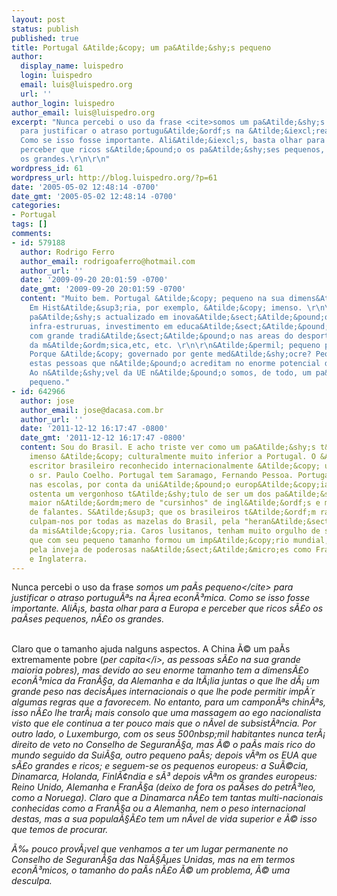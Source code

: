 ```yaml
---
layout: post
status: publish
published: true
title: Portugal &Atilde;&copy; um pa&Atilde;&shy;s pequeno
author:
  display_name: luispedro
  login: luispedro
  email: luis@luispedro.org
  url: ''
author_login: luispedro
author_email: luis@luispedro.org
excerpt: "Nunca percebi o uso da frase <cite>somos um pa&Atilde;&shy;s pequeno<&#47;cite>
  para justificar o atraso portugu&Atilde;&ordf;s na &Atilde;&iexcl;rea econ&Atilde;&sup3;mica.
  Como se isso fosse importante. Ali&Atilde;&iexcl;s, basta olhar para a Europa e
  perceber que ricos s&Atilde;&pound;o os pa&Atilde;&shy;ses pequenos, n&Atilde;&pound;o
  os grandes.\r\n\r\n"
wordpress_id: 61
wordpress_url: http://blog.luispedro.org/?p=61
date: '2005-05-02 12:48:14 -0700'
date_gmt: '2005-05-02 12:48:14 -0700'
categories:
- Portugal
tags: []
comments:
- id: 579188
  author: Rodrigo Ferro
  author_email: rodrigoaferro@hotmail.com
  author_url: ''
  date: '2009-09-20 20:01:59 -0700'
  date_gmt: '2009-09-20 20:01:59 -0700'
  content: "Muito bem. Portugal &Atilde;&copy; pequeno na sua dimens&Atilde;&pound;o.
    Em Hist&Atilde;&sup3;ria, por exemplo, &Atilde;&copy; imenso. \r\n\r\nSomos um
    pa&Atilde;&shy;s actualizado em inova&Atilde;&sect;&Atilde;&pound;o tecnol&Atilde;&sup3;gica,
    infra-estruruas, investimento em educa&Atilde;&sect;&Atilde;&pound;o e em sa&Atilde;&ordm;de,
    com grande tradi&Atilde;&sect;&Atilde;&pound;o nas areas do desporto, da cultura,
    da m&Atilde;&ordm;sica,etc, etc. \r\n\r\n&Atilde;&permil; pequeno porqu&Atilde;&ordf;?
    Porque &Atilde;&copy; governado por gente med&Atilde;&shy;ocre? Pequenos s&Atilde;&pound;o
    estas pessoas que n&Atilde;&pound;o acreditam no enorme potencial do pa&Atilde;&shy;s.
    Ao n&Atilde;&shy;vel da UE n&Atilde;&pound;o somos, de todo, um pa&Atilde;&shy;s
    pequeno."
- id: 642966
  author: jose
  author_email: jose@dacasa.com.br
  author_url: ''
  date: '2011-12-12 16:17:47 -0800'
  date_gmt: '2011-12-12 16:17:47 -0800'
  content: Sou do Brasil. E acho triste ver como um pa&Atilde;&shy;s t&Atilde;&pound;o
    imenso &Atilde;&copy; culturalmente muito inferior a Portugal. O &Atilde;&ordm;nico
    escritor brasileiro reconhecido internacionalmente &Atilde;&copy; uma piada liter&Atilde;&iexcl;ria,
    o sr. Paulo Coelho. Portugal tem Saramago, Fernando Pessoa. Portugal ensina ingl&Atilde;&ordf;s
    nas escolas, por conta da uni&Atilde;&pound;o europ&Atilde;&copy;ia, o Brasil
    ostenta um vergonhoso t&Atilde;&shy;tulo de ser um dos pa&Atilde;&shy;ses com
    maior n&Atilde;&ordm;mero de "cursinhos" de ingl&Atilde;&ordf;s e menor n&Atilde;&ordm;mero
    de falantes. S&Atilde;&sup3; que os brasileiros t&Atilde;&ordf;m raiva dos portugueses,
    culpam-nos por todas as mazelas do Brasil, pela "heran&Atilde;&sect;a maldita"
    da mis&Atilde;&copy;ria. Caros lusitanos, tenham muito orgulho de seu pa&Atilde;&shy;s,
    que com seu pequeno tamanho formou um imp&Atilde;&copy;rio mundial, destru&Atilde;&shy;do
    pela inveja de poderosas na&Atilde;&sect;&Atilde;&micro;es como Fran&Atilde;&sect;a
    e Inglaterra.
---
```

<p>Nunca percebi o uso da frase <cite>somos um pa&Atilde;&shy;s pequeno<&#47;cite> para justificar o atraso portugu&Atilde;&ordf;s na &Atilde;&iexcl;rea econ&Atilde;&sup3;mica. Como se isso fosse importante. Ali&Atilde;&iexcl;s, basta olhar para a Europa e perceber que ricos s&Atilde;&pound;o os pa&Atilde;&shy;ses pequenos, n&Atilde;&pound;o os grandes.</p>
<p><a id="more"></a><a id="more-61"></a><br />
Claro que o tamanho ajuda nalguns aspectos. A China &Atilde;&copy; um pa&Atilde;&shy;s extremamente pobre (<i>per capita<&#47;i>, as pessoas s&Atilde;&pound;o na sua grande maioria pobres), mas devido ao seu enorme tamanho tem a dimens&Atilde;&pound;o econ&Atilde;&sup3;mica da Fran&Atilde;&sect;a, da Alemanha e da It&Atilde;&iexcl;lia juntas o que lhe d&Atilde;&iexcl; um grande peso nas decis&Atilde;&micro;es internacionais o que lhe pode permitir imp&Atilde;&acute;r algumas regras que a favorecem. No entanto, para um campon&Atilde;&ordf;s chin&Atilde;&ordf;s, isso n&Atilde;&pound;o lhe trar&Atilde;&iexcl; mais consolo que uma massagem ao ego nacionalista visto que ele continua a ter pouco mais que o n&Atilde;&shy;vel de subsist&Atilde;&ordf;ncia. Por outro lado, o Luxemburgo, com os seus 500nbsp;mil habitantes nunca ter&Atilde;&iexcl; direito de veto no Conselho de Seguran&Atilde;&sect;a, mas &Atilde;&copy; o pa&Atilde;&shy;s mais rico do mundo seguido da Sui&Atilde;&sect;a, outro pequeno pa&Atilde;&shy;s; depois v&Atilde;&ordf;m os EUA que s&Atilde;&pound;o grandes e ricos; e seguem-se os pequenos europeus: a Su&Atilde;&copy;cia, Dinamarca, Holanda, Finl&Atilde;&cent;ndia e s&Atilde;&sup3; depois v&Atilde;&ordf;m os grandes europeus: Reino Unido, Alemanha e Fran&Atilde;&sect;a (deixo de fora os pa&Atilde;&shy;ses do petr&Atilde;&sup3;leo, como a Noruega). Claro que a Dinamarca n&Atilde;&pound;o tem tantas multi-nacionais conhecidas como a Fran&Atilde;&sect;a ou a Alemanha, nem o peso internacional destas, mas a sua popula&Atilde;&sect;&Atilde;&pound;o tem um n&Atilde;&shy;vel de vida superior e &Atilde;&copy; isso que temos de procurar.</p>
<p>&Atilde;&permil; pouco prov&Atilde;&iexcl;vel que venhamos a ter um lugar permanente no Conselho de Seguran&Atilde;&sect;a das Na&Atilde;&sect;&Atilde;&micro;es Unidas, mas na em termos econ&Atilde;&sup3;micos, o tamanho do pa&Atilde;&shy;s n&Atilde;&pound;o &Atilde;&copy; um problema, &Atilde;&copy; uma desculpa.</p>
